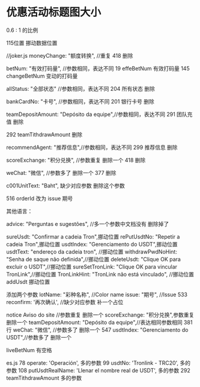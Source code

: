 # 优惠活动标题图大小
0.6 : 1 的比例

115位置  挪动数据位置


//joker.js
moneyChange: "额度转换",   //重复
418 删除

betNum: "有效打码量",      //参数相同，表达不同
19 effeBetNum 有效打码量
145 changeBetNum 变动的打码量

allStatus: "全部状态"     //参数相同，表达不同
204 所有状态 删除


bankCardNo: "卡号",       //参数相同，表达不同
201 银行卡号 删除


teamDepositAmount: "Depósito da equipe",//参数相同，表达不同
291 团队充值 删除

292 teamTithdrawAmount 删除


recommendAgent: "推荐信息",//参数相同，表达不同
299 推荐信息 删除


scoreExchange: "积分兑换",   //参数重复 删除一个
418 删除


weChat: "微信", //参数多了 删除一个
377 删除

c001UnitText: "Baht", 缺少对应参数
删除这个参数

516 orderId 改为 issue 期号


其他语言：

advice: "Perguntas e sugestões", //多一个参数中文档没有 删除掉了



sureUsdt: "Confirmar a cadeia Tron",挪动位置
rePutUsdtNo: "Repetir a cadeia Tron",挪动位置
usdtIndex: "Gerenciamento do USDT",挪动位置
     usdtText: "endereço da cadeia tron", //挪动位置
    withdrawPwdNoHint: "Senha de saque não definida",//挪动位置
   deleteUsdt: "Clique OK para excluir o USDT",//挪动位置
  sureSetTronLink: "Clique OK para vincular TronLink",//挪动位置
   TronLinkHint: "TronLink não está vinculado", //挪动位置
addUsdt 挪动位置

添加两个参数
lotName: "彩种名称",  //Color name
issue: "期号",          //Issue
533  reconfirm: '再次确认', //缺少对应参数  补一个占位

notice   Aviso do site              //参数重复 删除一个
scoreExchange: "积分兑换",参数重复 删除一个
teamDepositAmount: "Depósito da equipe",//表达相同参数相同
381行   weChat: "微信", //参数多了 删除一个
547    usdtIndex: "Gerenciamento do USDT",//参数多了 删除一个


liveBetNum 有空格





es.js
    78  operate: 'Operación', 多的参数
    99  usdtNo: 'Tronlink - TRC20', 多的参数
    108  putUsdtRealName: 'Llenar el nombre real de USDT', 多的参数
    292 teamTithdrawAmount  多的参数
